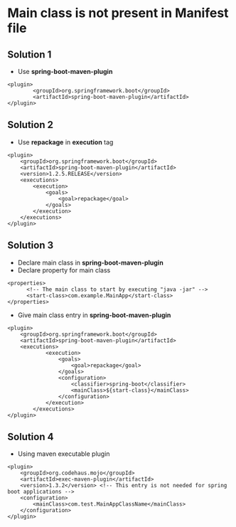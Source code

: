 # Main class is not present in Manifest file

## Solution 1
* Use **spring-boot-maven-plugin**
```
<plugin>
        <groupId>org.springframework.boot</groupId>
        <artifactId>spring-boot-maven-plugin</artifactId>
</plugin>
```

## Solution 2
* Use **repackage** in **execution** tag
```
<plugin>
    <groupId>org.springframework.boot</groupId>
    <artifactId>spring-boot-maven-plugin</artifactId>
    <version>1.2.5.RELEASE</version>
    <executions>
        <execution>
            <goals>
                <goal>repackage</goal>
            </goals>
        </execution>
    </executions>
</plugin>
```

## Solution 3
* Declare main class in **spring-boot-maven-plugin**
* Declare property for main class
```
<properties>
      <!-- The main class to start by executing "java -jar" -->
      <start-class>com.example.MainApp</start-class>
</properties>
```
* Give main class entry in **spring-boot-maven-plugin**
```
<plugin>
    <groupId>org.springframework.boot</groupId>
    <artifactId>spring-boot-maven-plugin</artifactId>             
    <executions>
            <execution>
                <goals>
                    <goal>repackage</goal>
                </goals>
                <configuration>
                    <classifier>spring-boot</classifier>
                    <mainClass>${start-class}</mainClass>
                </configuration>
            </execution>
        </executions>
</plugin>
```

## Solution 4
* Using maven executable plugin
```
<plugin>
	<groupId>org.codehaus.mojo</groupId>
	<artifactId>exec-maven-plugin</artifactId>
	<version>1.3.2</version> <!-- This entry is not needed for spring boot applications -->
	<configuration>
		<mainClass>com.test.MainAppClassName</mainClass>
	</configuration>
</plugin>
```